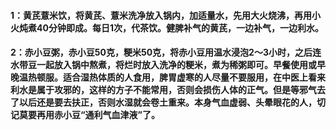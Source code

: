 #### 1：黄芪薏米饮，将黄芪、薏米洗净放入锅内，加适量水，先用大火烧沸，再用小火炖煮40分钟即成。每日1次，代茶饮。健脾补气的黄芪，一边补气，一边利水。
#### 2：赤小豆粥，赤小豆50克，粳米50克，将赤小豆用温水浸泡2～3小时，之后连水带豆一起放入锅中熬煮，将烂时放入洗净的粳米，煮为稀粥即可。早餐使用或早晚温热顿服。适合湿热体质的人食用，脾胃虚寒的人尽量不要服用，在中医上看来利水是属于攻邪的，这样的方子不能常用，否则会损伤人体的正气。但是等邪气去了以后还是要去扶正，否则水湿就会卷土重来。本身气血虚弱、头晕眼花的人，切记莫要再用赤小豆“通利气血津液”了。
